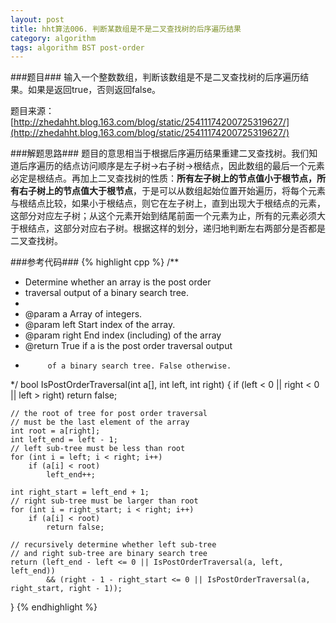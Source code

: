 ```yaml
---
layout: post
title: hht算法006. 判断某数组是不是二叉查找树的后序遍历结果
category: algorithm
tags: algorithm BST post-order
---
```


###题目###
输入一个整数数组，判断该数组是不是二叉查找树的后序遍历结果。如果是返回true，否则返回false。

题目来源：[http://zhedahht.blog.163.com/blog/static/25411174200725319627/](http://zhedahht.blog.163.com/blog/static/25411174200725319627/)

###解题思路###
题目的意思相当于根据后序遍历结果重建二叉查找树。我们知道后序遍历的结点访问顺序是左子树->右子树->根结点，因此数组的最后一个元素必定是根结点。再加上二叉查找树的性质：**所有左子树上的节点值小于根节点，所有右子树上的节点值大于根节点**，于是可以从数组起始位置开始遍历，将每个元素与根结点比较，如果小于根结点，则它在左子树上，直到出现大于根结点的元素，这部分对应左子树；从这个元素开始到结尾前面一个元素为止，所有的元素必须大于根结点，这部分对应右子树。根据这样的划分，递归地判断左右两部分是否都是二叉查找树。

###参考代码###
{% highlight cpp %}
/**
 * Determine whether an array is the post order
 * traversal output of a binary search tree.
 *
 * @param a Array of integers.
 * @param left Start index of the array.
 * @param right End index (including) of the array
 * @return True if a is the post order traversal output
 *			of a binary search tree. False otherwise.
 */
bool IsPostOrderTraversal(int a[], int left, int right)
{
	if (left < 0 || right < 0 || left > right)
		return false;

	// the root of tree for post order traversal
	// must be the last element of the array
	int root = a[right];
	int left_end = left - 1;
	// left sub-tree must be less than root
	for (int i = left; i < right; i++)
		if (a[i] < root)
			left_end++;

	int right_start = left_end + 1;
	// right sub-tree must be larger than root
	for (int i = right_start; i < right; i++)
		if (a[i] < root)
			return false;

	// recursively determine whether left sub-tree
	// and right sub-tree are binary search tree
	return (left_end - left <= 0 || IsPostOrderTraversal(a, left, left_end))
			&& (right - 1 - right_start <= 0 || IsPostOrderTraversal(a, right_start, right - 1));
}
{% endhighlight %}
